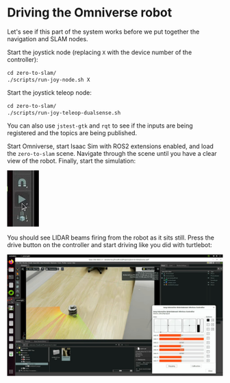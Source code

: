 # Driving the Omniverse robot

Let's see if this part of the system works before we put together the navigation and SLAM nodes.

Start the joystick node (replacing `X` with the device number of the controller):

```
cd zero-to-slam/
./scripts/run-joy-node.sh X
```

Start the joystick teleop node:

```
cd zero-to-slam/
./scripts/run-joy-teleop-dualsense.sh
```

You can also use `jstest-gtk` and `rqt` to see if the inputs are being registered and the topics are being published.

Start Omniverse, start Isaac Sim with ROS2 extensions enabled, and load the `zero-to-slam` scene. Navigate through the scene until you have a clear view of the robot. Finally, start the simulation:

![](img/isaac-driving-play.jpg)

You should see LIDAR beams firing from the robot as it sits still. Press the drive button on the controller and start driving like you did with turtlebot:

![](img/isaac-driving-robot.jpg)
